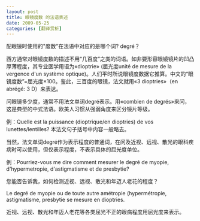 ```yaml
---
layout: post
title: 眼镜度数 的法语表述
date: 2009-05-25
categories: [翻译赏析]  
---
```


配眼镜时使用的"度数"在法语中对应的是哪个词? degré？

西方通常对眼镜度数的描述不用“几百度”之类的词语。如非要形容眼镜镜片的凹凸厚薄程度，其专业医学用语为«dioptrie» (屈光度unité de mesure de la vergence d'un système optique)。人们平时所说眼镜度数据它推算。中文的“眼镜度数”=屈光度×100。鉴此，三百度的眼镜，法文就用«3 dioptries»（en abrégé: 3 D）来表达。

问眼镜多少度，通常不用法文单词degré表示。用«combien de degrés»来问，这是典型的中式法语。欧美人习惯从强弱角度来区分镜片等级。

例：Quelle est la puissance (dioptrique/en dioptries) de vos lunettes/lentilles? 本法文句子括号中内容一般略去。

当然，法文单词degré作为表示程度的普通词，在问及近视、远视、散光的眼科疾病时可以使用，但仅表示程度，不表示具体的屈光度单位。

例：Pourriez-vous me dire comment mesurer le degré de myopie, d'hypermetropie, d'astigmatisme et de presbytie?

您能否告诉我，如何检测近视、远视、散光和年迈人老花的程度？

Le degré de myopie ou de toute autre amétropie (hypermétropie, astigmatisme, presbytie se mesure en dioptries.

近视、远视、散光和年迈人老花等各类屈光不正的眼病程度用屈光度来表示。
